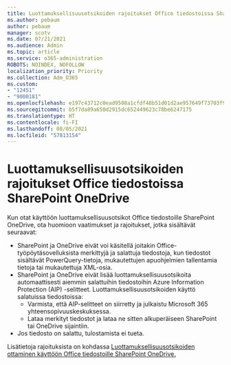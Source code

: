 ```yaml
---
title: Luottamuksellisuusotsikoiden rajoitukset Office tiedostoissa SharePoint OneDrive
ms.author: pebaum
author: pebaum
manager: scotv
ms.date: 07/21/2021
ms.audience: Admin
ms.topic: article
ms.service: o365-administration
ROBOTS: NOINDEX, NOFOLLOW
localization_priority: Priority
ms.collection: Adm_O365
ms.custom:
- "12451"
- "9000181"
ms.openlocfilehash: e197c43712c0ead9508a1cfdf48b51d01d2ae957649f73703f9c33733e332bf5
ms.sourcegitcommit: b5f7da89a650d2915dc652449623c78be6247175
ms.translationtype: HT
ms.contentlocale: fi-FI
ms.lasthandoff: 08/05/2021
ms.locfileid: "57813154"
---
```

# <a name="limitations-for-sensitivity-labels-for-office-files-in-sharepoint-and-onedrive"></a>Luottamuksellisuusotsikoiden rajoitukset Office tiedostoissa SharePoint OneDrive

Kun otat käyttöön luottamuksellisuusotsikot Office tiedostoille SharePoint OneDrive, ota huomioon vaatimukset ja rajoitukset, jotka sisältävät seuraavat:

- SharePoint ja OneDrive eivät voi käsitellä joitakin Office-työpöytäsovelluksista merkittyjä ja salattuja tiedostoja, kun tiedostot sisältävät PowerQuery-tietoja, mukautettujen apuohjelmien tallentamia tietoja tai mukautettuja XML-osia.
- SharePoint ja OneDrive eivät lisää luottamuksellisuusotsikoita automaattisesti aiemmin salattuihin tiedostoihin Azure Information Protection (AIP) -selitteet. Luottamuksellisuusotsikoiden käyttö salatuissa tiedostoissa: 
    - Varmista, että AIP-selitteet on siirretty ja julkaistu Microsoft 365 yhteensopivuuskeskuksessa.
    - Lataa merkityt tiedostot ja lataa ne sitten alkuperäiseen SharePoint tai OneDrive sijaintiin.
- Jos tiedosto on salattu, tulostamista ei tueta.

Lisätietoja rajoituksista on kohdassa [Luottamuksellisuusotsikoiden ottaminen käyttöön Office tiedostoille SharePoint OneDrive.](/microsoft-365/compliance/sensitivity-labels-sharepoint-onedrive-files#limitations)
